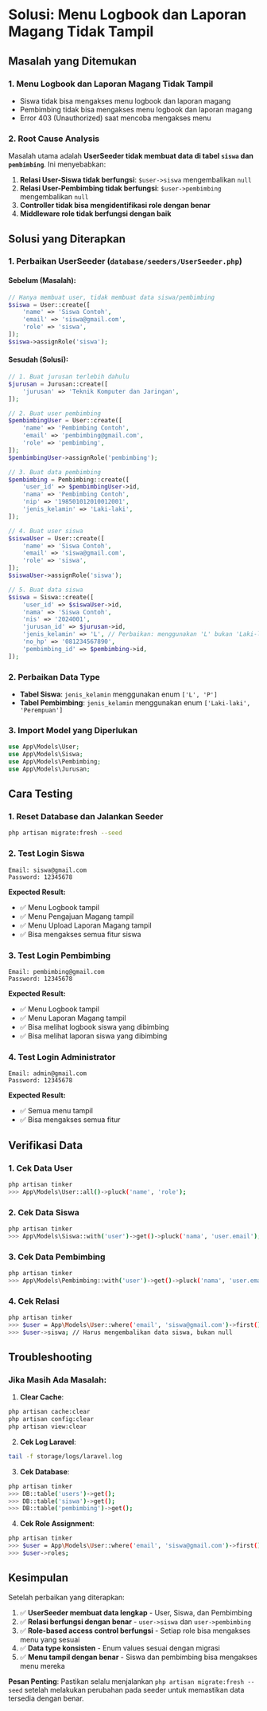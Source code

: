 # Solusi: Menu Logbook dan Laporan Magang Tidak Tampil

## Masalah yang Ditemukan

### 1. **Menu Logbook dan Laporan Magang Tidak Tampil**
- Siswa tidak bisa mengakses menu logbook dan laporan magang
- Pembimbing tidak bisa mengakses menu logbook dan laporan magang
- Error 403 (Unauthorized) saat mencoba mengakses menu

### 2. **Root Cause Analysis**
Masalah utama adalah **UserSeeder tidak membuat data di tabel `siswa` dan `pembimbing`**. Ini menyebabkan:

1. **Relasi User-Siswa tidak berfungsi**: `$user->siswa` mengembalikan `null`
2. **Relasi User-Pembimbing tidak berfungsi**: `$user->pembimbing` mengembalikan `null`
3. **Controller tidak bisa mengidentifikasi role dengan benar**
4. **Middleware role tidak berfungsi dengan baik**

## Solusi yang Diterapkan

### 1. **Perbaikan UserSeeder** (`database/seeders/UserSeeder.php`)

#### Sebelum (Masalah):
```php
// Hanya membuat user, tidak membuat data siswa/pembimbing
$siswa = User::create([
    'name' => 'Siswa Contoh',
    'email' => 'siswa@gmail.com',
    'role' => 'siswa',
]);
$siswa->assignRole('siswa');
```

#### Sesudah (Solusi):
```php
// 1. Buat jurusan terlebih dahulu
$jurusan = Jurusan::create([
    'jurusan' => 'Teknik Komputer dan Jaringan',
]);

// 2. Buat user pembimbing
$pembimbingUser = User::create([
    'name' => 'Pembimbing Contoh',
    'email' => 'pembimbing@gmail.com',
    'role' => 'pembimbing',
]);
$pembimbingUser->assignRole('pembimbing');

// 3. Buat data pembimbing
$pembimbing = Pembimbing::create([
    'user_id' => $pembimbingUser->id,
    'nama' => 'Pembimbing Contoh',
    'nip' => '198501012010012001',
    'jenis_kelamin' => 'Laki-laki',
]);

// 4. Buat user siswa
$siswaUser = User::create([
    'name' => 'Siswa Contoh',
    'email' => 'siswa@gmail.com',
    'role' => 'siswa',
]);
$siswaUser->assignRole('siswa');

// 5. Buat data siswa
$siswa = Siswa::create([
    'user_id' => $siswaUser->id,
    'nama' => 'Siswa Contoh',
    'nis' => '2024001',
    'jurusan_id' => $jurusan->id,
    'jenis_kelamin' => 'L', // Perbaikan: menggunakan 'L' bukan 'Laki-laki'
    'no_hp' => '081234567890',
    'pembimbing_id' => $pembimbing->id,
]);
```

### 2. **Perbaikan Data Type**
- **Tabel Siswa**: `jenis_kelamin` menggunakan enum `['L', 'P']`
- **Tabel Pembimbing**: `jenis_kelamin` menggunakan enum `['Laki-laki', 'Perempuan']`

### 3. **Import Model yang Diperlukan**
```php
use App\Models\User;
use App\Models\Siswa;
use App\Models\Pembimbing;
use App\Models\Jurusan;
```

## Cara Testing

### 1. **Reset Database dan Jalankan Seeder**
```bash
php artisan migrate:fresh --seed
```

### 2. **Test Login Siswa**
```
Email: siswa@gmail.com
Password: 12345678
```

**Expected Result:**
- ✅ Menu Logbook tampil
- ✅ Menu Pengajuan Magang tampil  
- ✅ Menu Upload Laporan Magang tampil
- ✅ Bisa mengakses semua fitur siswa

### 3. **Test Login Pembimbing**
```
Email: pembimbing@gmail.com
Password: 12345678
```

**Expected Result:**
- ✅ Menu Logbook tampil
- ✅ Menu Laporan Magang tampil
- ✅ Bisa melihat logbook siswa yang dibimbing
- ✅ Bisa melihat laporan siswa yang dibimbing

### 4. **Test Login Administrator**
```
Email: admin@gmail.com
Password: 12345678
```

**Expected Result:**
- ✅ Semua menu tampil
- ✅ Bisa mengakses semua fitur

## Verifikasi Data

### 1. **Cek Data User**
```bash
php artisan tinker
>>> App\Models\User::all()->pluck('name', 'role');
```

### 2. **Cek Data Siswa**
```bash
php artisan tinker
>>> App\Models\Siswa::with('user')->get()->pluck('nama', 'user.email');
```

### 3. **Cek Data Pembimbing**
```bash
php artisan tinker
>>> App\Models\Pembimbing::with('user')->get()->pluck('nama', 'user.email');
```

### 4. **Cek Relasi**
```bash
php artisan tinker
>>> $user = App\Models\User::where('email', 'siswa@gmail.com')->first();
>>> $user->siswa; // Harus mengembalikan data siswa, bukan null
```

## Troubleshooting

### Jika Masih Ada Masalah:

1. **Clear Cache**:
```bash
php artisan cache:clear
php artisan config:clear
php artisan view:clear
```

2. **Cek Log Laravel**:
```bash
tail -f storage/logs/laravel.log
```

3. **Cek Database**:
```bash
php artisan tinker
>>> DB::table('users')->get();
>>> DB::table('siswa')->get();
>>> DB::table('pembimbing')->get();
```

4. **Cek Role Assignment**:
```bash
php artisan tinker
>>> $user = App\Models\User::where('email', 'siswa@gmail.com')->first();
>>> $user->roles;
```

## Kesimpulan

Setelah perbaikan yang diterapkan:

1. ✅ **UserSeeder membuat data lengkap** - User, Siswa, dan Pembimbing
2. ✅ **Relasi berfungsi dengan benar** - `user->siswa` dan `user->pembimbing`
3. ✅ **Role-based access control berfungsi** - Setiap role bisa mengakses menu yang sesuai
4. ✅ **Data type konsisten** - Enum values sesuai dengan migrasi
5. ✅ **Menu tampil dengan benar** - Siswa dan pembimbing bisa mengakses menu mereka

**Pesan Penting**: Pastikan selalu menjalankan `php artisan migrate:fresh --seed` setelah melakukan perubahan pada seeder untuk memastikan data tersedia dengan benar.
